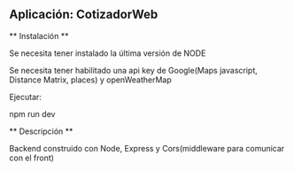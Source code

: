 ## Aplicación: CotizadorWeb

** Instalación **

Se necesita tener instalado la última versión de NODE

Se necesita tener habilitado una api key de Google(Maps javascript, Distance Matrix, places) y openWeatherMap

Ejecutar: 

npm run dev

** Descripción **

Backend construido con Node, Express y Cors(middleware para comunicar con el front) 
